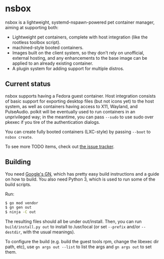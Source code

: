 # nsbox

nsbox is a lightweight, systemd-nspawn-powered pet container manager, aiming at supporting both:

- Lightweight pet containers, complete with host integration (like the rootless toolbox script).
- machined-style booted containers.
- Images built on the client system, so they don't rely on unofficial, external hosting, and
  any enhancements to the base image can be applied to an already existing container.
- A plugin system for adding support for multiple distros.

## Current status

nsbox supports having a Fedora guest container. Host integration consists of basic support for
exporting desktop files (but not icons yet) to the host system, as well as containers having
access to X11, Wayland, and PulseAudio. polkit will be eventually used to run containers in
an unprivileged way; in the meantime, you can pass `--sudo` to use sudo over pkexec if you
tire of the authentication dialogs.

You can create fully booted containers (LXC-style) by passing `--boot` to `nsbox create`.

To see more TODO items, check out [the issue tracker](https://github.com/refi64/nsbox/issues).

## Building

You need [Google's GN](https://gn.googlesource.com/gn), which has pretty easy build instructions
and a guide on how to build. You also need Python 3, which is used to run some of the build
scripts.

Run:

```bash
$ go mod vendor
$ gn gen out
$ ninja -C out
```

The resulting files should all be under out/install. Then, you can run
`build/install.py out` to install to /usr/local (or set `--prefix` and/or `--destdir`, with the
usual meanings).

To configure the build (e.g. build the guest tools rpm, change the libexec dir path, etc),
use `gn args out --list` to list the args and `gn args out` to set them.
